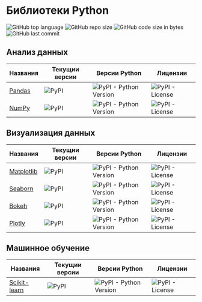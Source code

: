 # Библиотеки Python

![GitHub top language](https://img.shields.io/github/languages/top/DmitryRyumin/python_libs)
![GitHub repo size](https://img.shields.io/github/repo-size/DmitryRyumin/python_libs)
![GitHub code size in bytes](https://img.shields.io/github/languages/code-size/DmitryRyumin/python_libs)
![GitHub last commit](https://img.shields.io/github/last-commit/DmitryRyumin/python_libs)

## Анализ данных

| Названия | Текущии версии | Версии Python | Лицензии |
| -------- | -------------- | ------------- | -------- |
| [Pandas](https://github.com/DmitryRyumin/python_libs/tree/master/data_analysis/pandas) | ![PyPI](https://img.shields.io/pypi/v/pandas)  | ![PyPI - Python Version](https://img.shields.io/pypi/pyversions/pandas) | ![PyPI - License](https://img.shields.io/pypi/l/pandas) |
| [NumPy](https://github.com/DmitryRyumin/python_libs/tree/master/data_analysis/numpy) | ![PyPI](https://img.shields.io/pypi/v/numpy)  | ![PyPI - Python Version](https://img.shields.io/pypi/pyversions/numpy) | ![PyPI - License](https://img.shields.io/pypi/l/numpy) |

## Визуализация данных

| Названия | Текущии версии | Версии Python | Лицензии |
| -------- | -------------- | ------------- | -------- |
| [Matplotlib](https://github.com/DmitryRyumin/python_libs/tree/master/data_visualization/matplotlib) | ![PyPI](https://img.shields.io/pypi/v/matplotlib)  | ![PyPI - Python Version](https://img.shields.io/pypi/pyversions/matplotlib) | ![PyPI - License](https://img.shields.io/pypi/l/matplotlib) |
| [Seaborn](https://github.com/DmitryRyumin/python_libs/tree/master/data_visualization/seaborn) | ![PyPI](https://img.shields.io/pypi/v/seaborn)  | ![PyPI - Python Version](https://img.shields.io/pypi/pyversions/seaborn) | ![PyPI - License](https://img.shields.io/pypi/l/seaborn) |
| [Bokeh](https://github.com/DmitryRyumin/python_libs/tree/master/data_visualization/bokeh) | ![PyPI](https://img.shields.io/pypi/v/bokeh)  | ![PyPI - Python Version](https://img.shields.io/pypi/pyversions/bokeh) | ![PyPI - License](https://img.shields.io/pypi/l/bokeh) |
| [Plotly](https://github.com/DmitryRyumin/python_libs/tree/master/data_visualization/plotly) | ![PyPI](https://img.shields.io/pypi/v/plotly)  | ![PyPI - Python Version](https://img.shields.io/pypi/pyversions/plotly) | ![PyPI - License](https://img.shields.io/pypi/l/plotly) |

## Машинное обучение

| Названия | Текущии версии | Версии Python | Лицензии |
| -------- | -------------- | ------------- | -------- |
| [Scikit-learn](https://github.com/DmitryRyumin/python_libs/tree/master/ml/scikit-learn) | ![PyPI](https://img.shields.io/pypi/v/scikit-learn)  | ![PyPI - Python Version](https://img.shields.io/pypi/pyversions/scikit-learn) | ![PyPI - License](https://img.shields.io/pypi/l/scikit-learn) |

